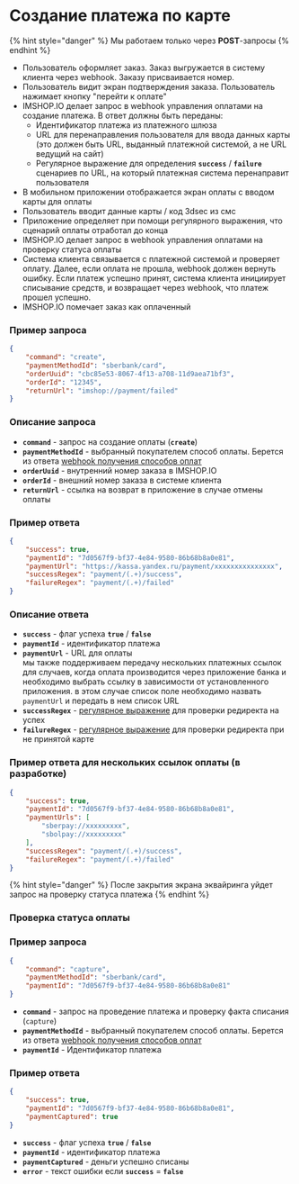 # Создание платежа по карте

{% hint style="danger" %}
Мы работаем только через **POST**-запросы
{% endhint %}

* Пользователь оформляет заказ. Заказ выгружается в систему клиента через webhook. Заказу присваивается номер.
* Пользователь видит экран подтверждения заказа. Пользователь нажимает кнопку "перейти к оплате"
* IMSHOP.IO делает запрос в webhook управления оплатами на создание платежа. В ответ должны быть переданы:
  * Идентификатор платежа из платежного шлюза
  * URL для перенаправления пользователя для ввода данных карты (это должен быть URL, выданный платежной системой, а не URL ведущий на сайт)
  * Регулярное выражение для определения **`success`** / **`failure`** сценариев по URL, на который платежная система перенаправит пользователя
* В мобильном приложении отображается экран оплаты с вводом карты для оплаты
* Пользователь вводит данные карты / код 3dsec из смс
* Приложение определяет при помощи регулярного выражения, что сценарий оплаты отработал до конца
* IMSHOP.IO делает запрос в webhook управления оплатами на проверку статуса оплаты
* Система клиента связывается с платежной системой и проверяет оплату. Далее, если оплата не прошла, webhook должен вернуть ошибку. Если платеж успешно принят, система клиента инициирует списывание средств, и возвращает через webhook, что платеж прошел успешно.
* IMSHOP.IO помечает заказ как оплаченный

### Пример запроса

```json
{
    "command": "create",
    "paymentMethodId": "sberbank/card",
    "orderUuid": "cbc85e53-8067-4f13-a708-11d9aea71bf3",
    "orderId": "12345",
    "returnUrl": "imshop://payment/failed"
}
```

### Описание запроса

* **`command`** - запрос на создание оплаты (**`create`**)
* **`paymentMethodId`** - выбранный покупателем способ оплаты. Берется из ответа [webhook получения способов оплат](../../../osnovnye-integracii/oplaty.md)
* **`orderUuid`** - внутренний номер заказа в IMSHOP.IO
* **`orderId`** - внешний номер заказа в системе клиента
* **`returnUrl`** - ссылка на возврат в приложение в случае отмены оплаты

### Пример ответа&#x20;

```json
{
    "success": true,
    "paymentId": "7d0567f9-bf37-4e84-9580-86b68b8a0e81",
    "paymentUrl": "https://kassa.yandex.ru/payment/xxxxxxxxxxxxxxx",
    "successRegex": "payment/(.+)/success",
    "failureRegex": "payment/(.+)/failed"
}
```

### Описание ответа

* **`success`** - флаг успеха **`true`** / **`false`**
* **`paymentId`** - идентификатор платежа
* **`paymentUrl`** - URL для оплаты\
  мы также поддерживаем передачу нескольких платежных ссылок для случаев, когда оплата производится через приложение банка и необходимо выбрать ссылку в зависимости от установленного приложения. в этом случае список поле необходимо назвать `paymentUrl` и передать в нем список URL
* **`successRegex`** - [регулярное выражение](https://regex101.com/) для проверки редиректа на успех
* **`failureRegex`** - [регулярное выражение](https://regex101.com/) для проверки редиректа при не принятой карте

### Пример ответа для нескольких ссылок оплаты (в разработке)

```json
{
    "success": true,
    "paymentId": "7d0567f9-bf37-4e84-9580-86b68b8a0e81",
    "paymentUrls": [
        "sberpay://xxxxxxxxx",
        "sbolpay://xxxxxxxxx"
    ],
    "successRegex": "payment/(.+)/success",
    "failureRegex": "payment/(.+)/failed"
}
```

{% hint style="danger" %}
После закрытия экрана эквайринга уйдет запрос на проверку статуса платежа
{% endhint %}

### Проверка статуса оплаты

### **Пример запроса**

```json
{
    "command": "capture",
    "paymentMethodId": "sberbank/card",
    "paymentId": "7d0567f9-bf37-4e84-9580-86b68b8a0e81"
}
```

* **`command`** - запрос на проведение платежа и проверку факта списания (`capture`)
* **`paymentMethodId`** - выбранный покупателем способ оплаты. Берется из ответа [webhook получения способов оплат](../../../osnovnye-integracii/oplaty.md)
* **`paymentId`** - Идентификатор платежа

### **Пример ответа**

```json
{
    "success": true,
    "paymentId": "7d0567f9-bf37-4e84-9580-86b68b8a0e81",
    "paymentCaptured": true
}
```

* **`success`** - флаг успеха **`true`** / **`false`**
* **`paymentId`** - идентификатор платежа
* **`paymentCaptured`** - деньги успешно списаны
* **`error`** - текст ошибки если **`success`** = **`false`**
